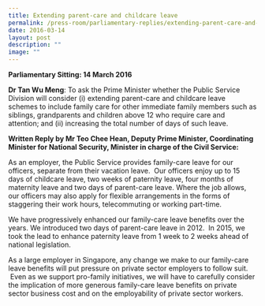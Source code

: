```yaml
---
title: Extending parent‑care and childcare leave
permalink: /press-room/parliamentary-replies/extending-parent-care-and-childcare-leave/
date: 2016-03-14
layout: post
description: ""
image: ""
---
```


**Parliamentary Sitting: 14 March 2016**  
  
**Dr Tan Wu Meng**: To ask the Prime Minister whether the Public Service Division will consider (i) extending parent-care and childcare leave schemes to include family care for other immediate family members such as siblings, grandparents and children above 12 who require care and attention; and (ii) increasing the total number of days of such leave.  
  
**Written Reply by Mr Teo Chee Hean, Deputy Prime Minister, Coordinating Minister for National Security, Minister in charge of the Civil Service:**

As an employer, the Public Service provides family-care leave for our officers, separate from their vacation leave.  Our officers enjoy up to 15 days of childcare leave, two weeks of paternity leave, four months of maternity leave and two days of parent-care leave. Where the job allows, our officers may also apply for flexible arrangements in the forms of staggering their work hours, telecommuting or working part-time.  
  
We have progressively enhanced our family-care leave benefits over the years. We introduced two days of parent-care leave in 2012.  In 2015, we took the lead to enhance paternity leave from 1 week to 2 weeks ahead of national legislation.  
  
As a large employer in Singapore, any change we make to our family-care leave benefits will put pressure on private sector employers to follow suit.  Even as we support pro-family initiatives, we will have to carefully consider the implication of more generous family-care leave benefits on private sector business cost and on the employability of private sector workers.